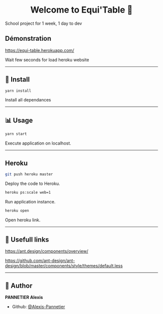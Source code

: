 <h1 align="center">Welcome to Equi'Table 👋</h1>

School project for 1 week, 1 day to dev

## Démonstration

https://equi-table.herokuapp.com/

Wait few seconds for load heroku website

---

## 💾 Install

```sh
yarn install
```
Install all dependances

---

## 📊 Usage

```sh
yarn start  
```
Execute application on localhost.

---

## Heroku

```sh
git push heroku master
```
Deploy the code to Heroku.

```sh
heroku ps:scale web=1
```
Run application instance.

```sh
heroku open
```
Open heroku link.

---

## 🔗 Usefull links

https://ant.design/components/overview/

https://github.com/ant-design/ant-design/blob/master/components/style/themes/default.less

---

## 👤 Author

**PANNETIER Alexis**

* Github: [@Alexis-Pannetier](https://github.com/Alexis-Pannetier)
